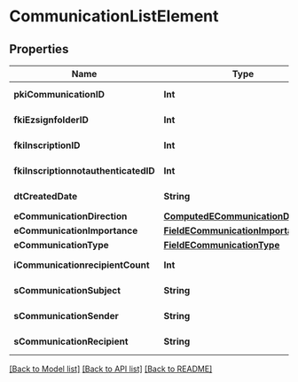 # CommunicationListElement

## Properties
Name | Type | Description | Notes
------------ | ------------- | ------------- | -------------
**pkiCommunicationID** | **Int** | The unique ID of the Communication. | 
**fkiEzsignfolderID** | **Int** | The unique ID of the Ezsignfolder | [optional] 
**fkiInscriptionID** | **Int** | The unique ID of the Inscription. | [optional] 
**fkiInscriptionnotauthenticatedID** | **Int** | The unique ID of the Inscriptionnotauthenticated. | [optional] 
**dtCreatedDate** | **String** | The date and time at which the object was created | 
**eCommunicationDirection** | [**ComputedECommunicationDirection**](ComputedECommunicationDirection.md) |  | 
**eCommunicationImportance** | [**FieldECommunicationImportance**](FieldECommunicationImportance.md) |  | 
**eCommunicationType** | [**FieldECommunicationType**](FieldECommunicationType.md) |  | 
**iCommunicationrecipientCount** | **Int** | The count of Communicationrecipient | 
**sCommunicationSubject** | **String** | The subject of the Communication | 
**sCommunicationSender** | **String** | The sender name of the Communication | 
**sCommunicationRecipient** | **String** | The recipients&#39; name of the Communication | 

[[Back to Model list]](../README.md#documentation-for-models) [[Back to API list]](../README.md#documentation-for-api-endpoints) [[Back to README]](../README.md)


